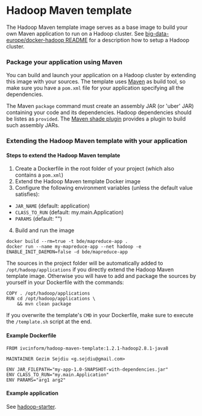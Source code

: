 # Hadoop Maven template

The Hadoop Maven template image serves as a base image to build your own Maven application to run on a Hadoop cluster. See [big-data-europe/docker-hadoop README](https://github.com/big-data-europe/docker-hadoop) for a description how to setup a Hadoop cluster.

### Package your application using Maven
You can build and launch your application on a Hadoop cluster by extending this image with your sources. The template uses [Maven](https://maven.apache.org/) as build tool, so make sure you have a `pom.xml` file for your application specifying all the dependencies.

The Maven `package` command must create an assembly JAR (or 'uber' JAR) containing your code and its dependencies. Hadoop dependencies should be listes as `provided`. The [Maven shade plugin](http://maven.apache.org/plugins/maven-shade-plugin/) provides a plugin to build such assembly JARs.

### Extending the Hadoop Maven template with your application

#### Steps to extend the Hadoop Maven template
1. Create a Dockerfile in the root folder of your project (which also contains a `pom.xml`)
2. Extend the Hadoop Maven template Docker image
3. Configure the following environment variables (unless the default value satisfies):
  * `JAR_NAME` (default: application)
  * `CLASS_TO_RUN` (default: my.main.Application)
  * `PARAMS` (default: "")

4. Build and run the image
```
docker build --rm=true -t bde/mapreduce-app .
docker run --name my-mapreduce-app --net hadoop -e ENABLE_INIT_DAEMON=false -d bde/mapreduce-app
```

The sources in the project folder will be automatically added to `/opt/hadoop/applications` if you directly extend the Hadoop Maven template image. Otherwise you will have to add and package the sources by yourself in your Dockerfile with the commands:

    COPY . /opt/hadoop/applications
    RUN cd /opt/hadoop/applications \
        && mvn clean package

If you overwrite the template's `CMD` in your Dockerfile, make sure to execute the `/template.sh` script at the end.

#### Example Dockerfile
```
FROM ivcinform/hadoop-maven-template:1.2.1-hadoop2.8.1-java8

MAINTAINER Gezim Sejdiu <g.sejdiu@gmail.com>

ENV JAR_FILEPATH="my-app-1.0-SNAPSHOT-with-dependencies.jar"
ENV CLASS_TO_RUN="my.main.Application"
ENV PARAMS="arg1 arg2"
```

#### Example application
See [hadoop-starter](https://github.com/GezimSejdiu/hadoop-starter).
